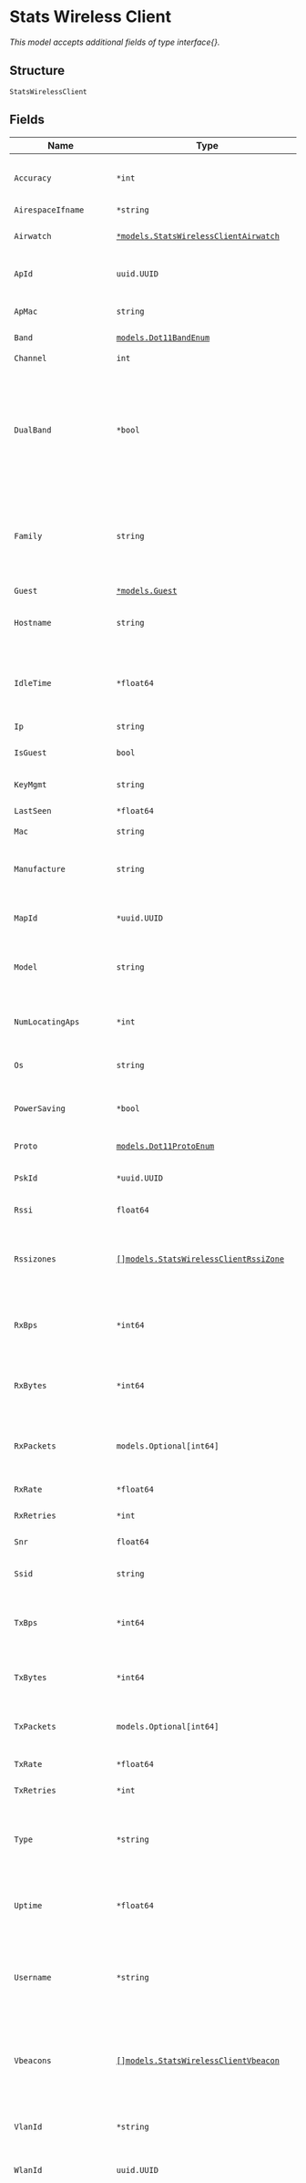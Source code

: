 
# Stats Wireless Client

*This model accepts additional fields of type interface{}.*

## Structure

`StatsWirelessClient`

## Fields

| Name | Type | Tags | Description |
|  --- | --- | --- | --- |
| `Accuracy` | `*int` | Optional | Estimated client location accuracy, in meter |
| `AirespaceIfname` | `*string` | Optional | - |
| `Airwatch` | [`*models.StatsWirelessClientAirwatch`](../../doc/models/stats-wireless-client-airwatch.md) | Optional | Information if airwatch enabled |
| `ApId` | `uuid.UUID` | Required | AP ID the client is connected to |
| `ApMac` | `string` | Required | AP the client is connected to |
| `Band` | [`models.Dot11BandEnum`](../../doc/models/dot-11-band-enum.md) | Required | enum: `24`, `5`, `6` |
| `Channel` | `int` | Required | Current channel |
| `DualBand` | `*bool` | Optional | Whether the client is dual_band capable (determined by whether we’ve seen probe requests from both bands) |
| `Family` | `string` | Required | Device family, through fingerprinting. iPod / Nexus Galaxy / Windows Mobile or CE … |
| `Guest` | [`*models.Guest`](../../doc/models/guest.md) | Optional | Guest |
| `Hostname` | `string` | Required | Hostname that we learned from sniffing DHCP |
| `IdleTime` | `*float64` | Optional | How long, in seconds, has the client been idle (since the last RX packet) |
| `Ip` | `string` | Required | - |
| `IsGuest` | `bool` | Required | Whether this is a guest<br>**Default**: `false` |
| `KeyMgmt` | `string` | Required | E.g. WPA2-PSK/CCMP |
| `LastSeen` | `*float64` | Required | Last seen timestamp |
| `Mac` | `string` | Required | Client mac |
| `Manufacture` | `string` | Required | Device manufacture, through fingerprinting or OUI |
| `MapId` | `*uuid.UUID` | Optional | Estimated client location - map_id |
| `Model` | `string` | Required | Device model, may be available if we can identify them |
| `NumLocatingAps` | `*int` | Optional | Number of APs used to locate this client |
| `Os` | `string` | Required | Device os, through fingerprinting |
| `PowerSaving` | `*bool` | Optional | If it’s currently in power-save mode |
| `Proto` | [`models.Dot11ProtoEnum`](../../doc/models/dot-11-proto-enum.md) | Required | enum: `a`, `ac`, `ax`, `b`, `g`, `n` |
| `PskId` | `*uuid.UUID` | Optional | PSK id (if multi-psk is used) |
| `Rssi` | `float64` | Required | Signal strength |
| `Rssizones` | [`[]models.StatsWirelessClientRssiZone`](../../doc/models/stats-wireless-client-rssi-zone.md) | Optional | List of rssizone_id’s where client is in and since when (if known) |
| `RxBps` | `*int64` | Required | Rate of receiving traffic, bits/seconds, last known |
| `RxBytes` | `*int64` | Required | Amount of traffic received since connection |
| `RxPackets` | `models.Optional[int64]` | Optional | Amount of packets received since connection |
| `RxRate` | `*float64` | Required | RX Rate, Mbps |
| `RxRetries` | `*int` | Required | Amount of rx retries |
| `Snr` | `float64` | Required | Signal over noise |
| `Ssid` | `string` | Required | SSID the client is connected to |
| `TxBps` | `*int64` | Required | Rate of transmitting traffic, bits/seconds, last known |
| `TxBytes` | `*int64` | Required | Amount of traffic sent since connection |
| `TxPackets` | `models.Optional[int64]` | Optional | Amount of packets sent since connection |
| `TxRate` | `*float64` | Required | TX Rate, Mbps |
| `TxRetries` | `*int` | Required | Amount of tx retries |
| `Type` | `*string` | Optional | Client’s type, regular / vip / resource / blocked (if client object is created) |
| `Uptime` | `*float64` | Optional | How long, in seconds, has the client been connected |
| `Username` | `*string` | Optional | Username that we learned from 802.1X exchange or Per_user PSK or User Portal |
| `Vbeacons` | [`[]models.StatsWirelessClientVbeacon`](../../doc/models/stats-wireless-client-vbeacon.md) | Optional | List of beacon_id’s where the client is in and since when (if known) |
| `VlanId` | `*string` | Optional | VLAN id, could be empty (from older AP) |
| `WlanId` | `uuid.UUID` | Required | WLAN ID the client is connected to |
| `WxruleId` | `*uuid.UUID` | Optional | Current WxlanRule using for a Client or an authorized Guest (portal user). null if default rule is matched. |
| `WxruleUsage` | [`[]models.StatsWirelessClientWxruleUsage`](../../doc/models/stats-wireless-client-wxrule-usage.md) | Optional | Current WxlanRule usage per tag_id |
| `X` | `*float64` | Optional | Estimated client location in pixels |
| `XM` | `*float64` | Optional | Estimated client location in meter |
| `Y` | `*float64` | Optional | Estimated client location in pixels |
| `YM` | `*float64` | Optional | Estimated client location in meter |
| `Zones` | [`[]models.StatsWirelessClientZone`](../../doc/models/stats-wireless-client-zone.md) | Optional | List of zone_id’s where client is in and since when (if known) |
| `AdditionalProperties` | `map[string]interface{}` | Optional | - |

## Example (as JSON)

```json
{
  "ap_id": "00001902-0000-0000-0000-000000000000",
  "ap_mac": "ap_mac2",
  "band": "5",
  "channel": 152,
  "family": "family2",
  "hostname": "hostname4",
  "ip": "ip4",
  "is_guest": false,
  "key_mgmt": "key_mgmt2",
  "last_seen": 1470417522.0,
  "mac": "mac4",
  "manufacture": "manufacture4",
  "model": "model8",
  "os": "os8",
  "proto": "g",
  "rssi": 66.02,
  "rx_bps": 60003,
  "rx_bytes": 8515104416,
  "rx_packets": 57770567,
  "rx_rate": 1.8,
  "rx_retries": 174,
  "snr": 64.24,
  "ssid": "ssid8",
  "tx_bps": 634301,
  "tx_bytes": 211217389682,
  "tx_packets": 812204062,
  "tx_rate": 235.96,
  "tx_retries": 138,
  "wlan_id": "000004a8-0000-0000-0000-000000000000",
  "accuracy": 154,
  "airespace_ifname": "airespace_ifname0",
  "airwatch": {
    "authorized": false,
    "exampleAdditionalProperty": {
      "key1": "val1",
      "key2": "val2"
    }
  },
  "dual_band": false,
  "guest": {
    "access_code_email": "access_code_email4",
    "ap_mac": "ap_mac4",
    "auth_method": "auth_method6",
    "authorized": false,
    "authorized_expiring_time": 236.54,
    "exampleAdditionalProperty": {
      "key1": "val1",
      "key2": "val2"
    }
  },
  "exampleAdditionalProperty": {
    "key1": "val1",
    "key2": "val2"
  }
}
```


